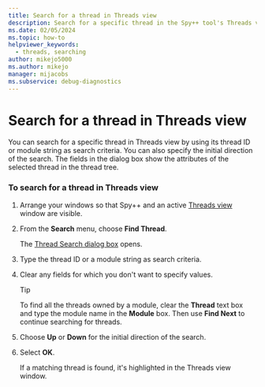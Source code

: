 ```yaml
---
title: Search for a thread in Threads view
description: Search for a specific thread in the Spy++ tool's Threads view by using its thread ID or module string as search criteria when debugging in Visual Studio.
ms.date: 02/05/2024
ms.topic: how-to
helpviewer_keywords: 
  - threads, searching
author: mikejo5000
ms.author: mikejo
manager: mijacobs
ms.subservice: debug-diagnostics
---
```


# Search for a thread in Threads view

You can search for a specific thread in Threads view by using its thread ID or module string as search criteria. You can also specify the initial direction of the search. The fields in the dialog box show the attributes of the selected thread in the thread tree.

### To search for a thread in Threads view

1. Arrange your windows so that Spy++ and an active [Threads view](threads-view.md) window are visible.

2. From the **Search** menu, choose **Find Thread**.

    The [Thread Search dialog box](search-tools-for-spy-increment-views.md#thread-search) opens.

3. Type the thread ID or a module string as search criteria.

4. Clear any fields for which you don't want to specify values.

   > [!TIP]
   > To find all the threads owned by a module, clear the **Thread** text box and type the module name in the **Module** box. Then use **Find Next** to continue searching for threads.

5. Choose **Up** or **Down** for the initial direction of the search.

6. Select **OK**.

   If a matching thread is found, it's highlighted in the Threads view window.